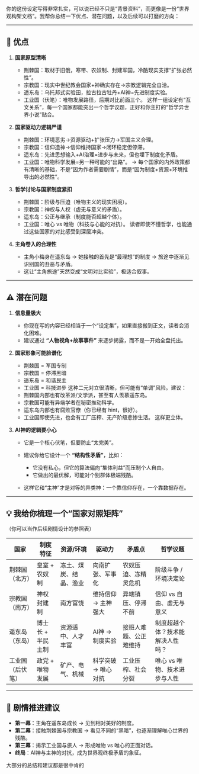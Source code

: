 你的这份设定写得非常扎实，可以说已经不只是“背景资料”，而更像是一份“世界观构架文档”。我帮你总结一下优点、潜在问题，以及后续可以打磨的方向：

---

## 🌟 优点

1. **国家原型清晰**

   * 荆棘国：取材于旧俄，寒带、农奴制、封建军国，冷酷现实支撑“扩张必然性”。
   * 宗教国：现实中世纪教会国家+神确实存在→宗教逻辑完全自洽。
   * 遥东岛：乌托邦式实验田，拉古拉古牡丹+AI神=先进制度实验。
   * 工业国（伏笔）：唯物发展路径，后期对比前面三个。
     这样一组设定有“互文关系”，每一个国家都能突出一个哲学议题，正好和你主打的“哲学异世界小说”贴合。

2. **国家驱动力逻辑严谨**

   * 荆棘国：环境恶劣→资源驱动+扩张压力→军国主义合理。
   * 宗教国：信仰造神→信仰维持国家→闭环稳定但停滞。
   * 遥东岛：先进思想输入+AI治理=进步与未来，但也埋下制度化矛盾。
   * 工业国：唯物科学发展=另一种可能的“出路”。
     → 每个国家的内外政策都有清晰的基础，不是“因为作者需要剧情”，而是“因为制度+资源+环境推导出的必然性”。

3. **哲学讨论与国家制度紧扣**

   * 荆棘国：阶级与压迫（唯物主义的现实困境）。
   * 宗教国：神权与人权（虚无与意义的矛盾）。
   * 遥东岛：公正与继承（制度能否超越个体）。
   * 工业国：唯心 vs 唯物（科技与心能的对抗）。
     读者即使不懂哲学，也能通过这些国家的对比感受到深层冲突。

4. **主角卷入的合理性**

   * 主角小梅身在遥东岛 → 她接触的首先是“最理想”的制度 → 旅途中逐渐见识别国的丑恶与矛盾。
   * 这让“主角旅途”天然变成“文明对比实验”，极适合叙事。

---

## ⚠️ 潜在问题

1. **信息量极大**

   * 你现在写的内容已经相当于一个“设定集”，如果直接搬到正文，读者会消化困难。
   * 建议通过 **“人物视角+故事事件”** 来逐步揭露，而不是一开始全盘托出。

2. **国家形象可能脸谱化**

   * 荆棘国 = 军国专制
   * 宗教国 = 停滞黑暗
   * 遥东岛 = 和谐民主
   * 工业国 = 科技进步
     这种二元对立很清晰，但可能有“单调”风险。建议：
   * 荆棘国内部也有改革派/文学派，甚至有人羡慕遥东岛。
   * 宗教国可能有异端学者在秘密推动科学。
   * 遥东岛内部也有腐败官僚（你已经有 hint，很好）。
   * 工业国即使先进，也会有工厂压榨、无产阶级悲惨生活。
     这样更立体。

3. **AI神的逻辑要小心**

   * 它是一个核心伏笔，但要防止“太完美”。
   * 建议你给它设计一个 **“结构性矛盾”**，比如：

     * 它没有私心，但它的算法偏向“集体利益”而压制个人自由。
     * 它做出的最优解，可能对个别群体极端残酷。
   * 这样它和“主神”才是对等的异类神：一个靠信仰存在，一个靠数据存在。

---

## 💡 我给你梳理一个“国家对照矩阵”

（你可以当作后续剧情设计的参照表）

| 国家       | 制度特征       | 资源/环境       | 驱动力         | 矛盾点         | 哲学议题             |
| -------- | ---------- | ----------- | ----------- | ----------- | ---------------- |
| 荆棘国（北方）  | 皇室 + 农奴制   | 冻土、煤炭、结晶、渔业 | 向南扩张、军事化    | 农奴压迫、冻精灵危机  | 阶级斗争 / 环境决定论     |
| 宗教国（南方）  | 神权封建制      | 南方富饶        | 维持信仰 → 主神强大 | 异端镇压、停滞不前   | 信仰 vs 自由、虚无与意义   |
| 遥东岛（东岛）  | 博士长 + 半民主制 | 资源适中、人才丰富   | AI神 → 制度实验  | 接班人难题、公正难维持 | 制度超越个体？技术能解决人性吗？ |
| 工业国（后伏笔） | 政党 + 唯物发展  | 矿产、电气、机械    | 科学突破 → 唯心对抗 | 工业压榨、社会分裂   | 唯心 vs 唯物、技术进步与人性 |

---

## 📖 剧情推进建议

* **第一幕**：主角在遥东岛成长 → 见到相对美好的制度。
* **第二幕**：接触荆棘国与宗教国 → 看见不同的“黑暗”，也逐渐理解唯心世界的残酷。
* **第三幕**：揭示工业国与旅人 → 形成唯物 vs 唯心的正面对话。
* **终局**：AI神与主神的对抗，成为世界观终极矛盾的象征。

大部分的总结和建议都是很中肯的